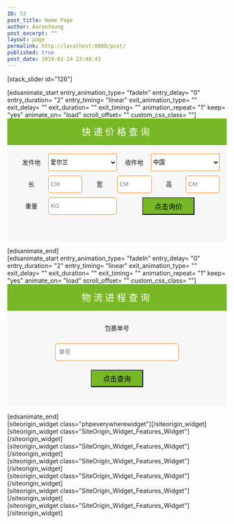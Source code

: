 ```yaml
---
ID: 53
post_title: Home Page
author: AaronYoung
post_excerpt: ""
layout: page
permalink: http://localhost:8888/post/
published: true
post_date: 2019-01-24 23:48:43
---
```

<div id="pl-53"  class="panel-layout" ><div id="pg-53-0"  class="panel-grid panel-no-style" ><div id="pgc-53-0-0"  class="panel-grid-cell"  data-weight="1" ><div id="panel-53-0-0-0" class="so-panel widget widget_sow-editor panel-first-child panel-last-child" data-index="0" data-style="{&quot;background_image_attachment&quot;:&quot;447&quot;,&quot;background_image_attachment_fallback&quot;:false,&quot;background_display&quot;:&quot;cover&quot;,&quot;animation_once&quot;:&quot;&quot;}" ><div class="panel-widget-style panel-widget-style-for-53-0-0-0" ><div class="so-widget-sow-editor so-widget-sow-editor-base">
<div class="siteorigin-widget-tinymce textwidget">
	<p>[stack_slider id="126"]</p>
</div>
</div></div></div></div></div><div id="pg-53-1"  class="panel-grid panel-has-style"  data-style="{&quot;padding&quot;:&quot;0% 10% 0% 10%&quot;,&quot;mobile_padding&quot;:&quot;0px 10px 0px 10px&quot;,&quot;background_image_attachment&quot;:false,&quot;background_display&quot;:&quot;tile&quot;,&quot;cell_alignment&quot;:&quot;flex-start&quot;}" ><div class="panel-row-style panel-row-style-for-53-1" ><div id="pgc-53-1-0"  class="panel-grid-cell"  data-weight="0.5" ><div id="panel-53-1-0-0" class="so-panel widget widget_sow-editor panel-first-child panel-last-child" data-index="1" data-style="{&quot;background_image_attachment&quot;:false,&quot;background_display&quot;:&quot;tile&quot;,&quot;animation_once&quot;:&quot;&quot;}" ><div class="so-widget-sow-editor so-widget-sow-editor-base">
<div class="siteorigin-widget-tinymce textwidget">
	[edsanimate_start entry_animation_type= "fadeIn" entry_delay= "0" entry_duration= "2" entry_timing= "linear" exit_animation_type= "" exit_delay= "" exit_duration= "" exit_timing= "" animation_repeat= "1" keep= "yes" animate_on= "load" scroll_offset= "" custom_css_class= ""]

<form method="get" action="/direct-post/" class="form-group" method="get">
<div class="" style="background-color: #78b827; text-align: center;"><span style="font-size: 1.5em; margin: 0; color: #ffffff; line-height: 61px; letter-spacing: 6px;">快递价格查询</span></div>
<div style="padding: 20px 16px 0px 16px; background-color: #f8f7f7; min-height: 200px;">
<div style="float: left; width: 50%; display: flex; justify-content: space-between; margin: 0px 0px 10px 0px;"><label style="width: 33.2%; height: 40px; line-height: 40px; text-align: center;">发件地</label>
<select name="send-address" style="width: 66.8%; background-color: #ffffff; outline: none; height: 40px; border: #f6821e 1px solid;">
<option>爱尔兰</option>
</select></div>
<div style="float: left; width: 50%; display: flex; justify-content: space-between; margin: 0px 0px 10px 0px;"><label style="width: 33.2%; height: 40px; line-height: 40px; text-align: center;">收件地</label>
<select name="receive-address" style="width: 66.8%; background-color: #ffffff; outline: none; height: 40px; border: #f6821e 1px solid;">
<option>中国</option>
</select></div>
<div style="clear: both;"></div>
<div style="width: 33%; float: left; display: flex; justify-content: space-between; padding: 0; margin: 0px 0px 10px 0px;" class="form-group is-empty"><label style="width: 50%; height: 40px; line-height: 40px; text-align: center;">长 </label>
<input autocomplete="off" type="text" pattern="[\d.]*" title="请输入数字" name="length" style="width: 50%; border: #f6821e 1px solid; border-radius: 6px; height: 40px; padding: 5px;" class="text-right form-control" placeholder="CM" /></div>
<div style="width: 34%; float: left; display: flex; justify-content: space-between; padding: 0; margin: 0px 0px 10px 0px;" class="form-group is-empty"><label style="width: 50%; height: 40px; line-height: 40px; text-align: center;">宽 </label>
<input autocomplete="off" type="text" pattern="[\d.]*" title="请输入数字" name="width" style="width: 50%; border: #f6821e 1px solid; border-radius: 6px; height: 40px; padding: 5px;" class="text-right form-control" placeholder="CM" /></div>
<div style="width: 33%; float: left; display: flex; justify-content: space-between; padding: 0; margin: 0px 0px 10px 0px;" class="form-group is-empty"><label style="width: 50%; height: 40px; line-height: 40px; text-align: center;">高 </label>
<input autocomplete="off" type="text" pattern="[\d.]*" title="请输入数字" name="height" style="width: 50%; border: #f6821e 1px solid; border-radius: 6px; height: 40px; padding: 5px;" class="text-right form-control" placeholder="CM" /></div>
<div style="clear: both;"></div>
<div style="float: left; width: 50%; display: flex; justify-content: space-between;" class="form-group is-empty"><label style="width: 33.2%; height: 40px; line-height: 40px; text-align: center;">重量</label>
<input pattern="[\d.]*" title="请输入数字" type="text" autocomplete="off" name="weight" style="width: 66.8%; border: #f6821e 1px solid; border-radius: 6px; height: 40px; padding: 5px;" class="text-right form-control" placeholder="KG" /></div>
<div style="float: left; width: 50%; display: flex; justify-content: space-between;"><button type="submit" class="btn-hover" style="background-color: #78b827; margin: 0 auto; height: 40px; outline: none; font-size: 16px; width: 120px; line-height: 40px; padding: 0 0 0 0;">点击询价</button></div>
</div>
</form>
[edsanimate_end]</div>
</div></div></div><div id="pgc-53-1-1"  class="panel-grid-cell"  data-weight="0.5" ><div id="panel-53-1-1-0" class="so-panel widget widget_sow-editor panel-first-child" data-index="2" data-style="{&quot;background_image_attachment&quot;:false,&quot;background_display&quot;:&quot;tile&quot;,&quot;animation_once&quot;:&quot;&quot;}" ><div class="so-widget-sow-editor so-widget-sow-editor-base">
<div class="siteorigin-widget-tinymce textwidget">
	[edsanimate_start entry_animation_type= "fadeIn" entry_delay= "0" entry_duration= "2" entry_timing= "linear" exit_animation_type= "" exit_delay= "" exit_duration= "" exit_timing= "" animation_repeat= "1" keep= "yes" animate_on= "load" scroll_offset= "" custom_css_class= ""]

<form method="post" action="<?php echo esc_url( get_permalink( get_page_by_title( 'Tracker' ) ) ); ?>" class="form-group">
<div class="" style="background-color: #78b827; text-align: center;"><span style="font-size: 1.5em; margin: 0; color: #ffffff; line-height: 61px; letter-spacing: 6px;">物流进程查询</span></div>
<div style="padding: 20px 16px 0px 16px; background-color: #f8f7f7; min-height: 200px;">
<div style="float: left; width: 100%; display: flex; justify-content: space-between; margin: 0px 0px 15px 0px;"><label style="width: 33.2%; height: 40px; line-height: 40px; text-align: center; margin: 0 auto;">包裹单号</label></div>
<div style="clear: both;"></div>
<div style="width: 100%; float: left; display: flex; justify-content: space-between; padding: 0; margin: 0px 0px 20px 0px;" class="form-group is-empty"><input autocomplete="off" type="text" name="postNumberFromIndex" style="width: 60%; margin: 0 auto; border: #f6821e 1px solid; border-radius: 6px; height: 40px; padding: 7px;" class="text-right form-control" placeholder="单号" /></div>
<div style="clear: both;"></div>
<div style="float: left; width: 100%; display: flex; justify-content: space-between;"><button type="" class="btn-hover" style="background-color: #78b827; margin: 0 auto; height: 40px; outline: none; font-size: 16px; width: 120px; line-height: 40px; padding: 0 0 0 0;">点击查询</button></div>
</div>
</form>
[edsanimate_end]</div>
</div></div><div id="panel-53-1-1-1" class="so-panel widget widget_phpeverywherewidget phpeverywherewidget panel-last-child" data-index="3" data-style="{&quot;background_image_attachment&quot;:false,&quot;background_display&quot;:&quot;tile&quot;,&quot;animation_once&quot;:&quot;&quot;}" >[siteorigin_widget class="phpeverywherewidget"]<input type="hidden" value="{&quot;instance&quot;:{&quot;title&quot;:&quot;&quot;,&quot;content&quot;:&quot;[edsanimate_start entry_animation_type= \&quot;fadeIn\&quot; entry_delay= \&quot;0\&quot; entry_duration= \&quot;2\&quot; entry_timing= \&quot;linear\&quot; exit_animation_type= \&quot;\&quot; exit_delay= \&quot;\&quot; exit_duration= \&quot;\&quot; exit_timing= \&quot;\&quot; animation_repeat= \&quot;1\&quot; keep= \&quot;yes\&quot; animate_on= \&quot;load\&quot; scroll_offset= \&quot;\&quot; custom_css_class= \&quot;\&quot;]\n\n&lt;form method=\&quot;post\&quot; action=\&quot;&lt;?php echo esc_url( get_permalink( get_page_by_title( &#039;Tracker&#039; ) ) ); ?&gt;\&quot; class=\&quot;form-group\&quot;&gt;\n&lt;div class=\&quot;\&quot; style=\&quot;background-color: #78b827; text-align: center;\&quot;&gt;&lt;span style=\&quot;font-size: 1.5em; margin: 0; color: #ffffff; line-height: 61px; letter-spacing: 6px;\&quot;&gt;\u7269\u6d41\u8fdb\u7a0b\u67e5\u8be2&lt;\/span&gt;&lt;\/div&gt;\n&lt;div style=\&quot;padding: 20px 16px 0px 16px; background-color: #f8f7f7; min-height: 200px;\&quot;&gt;\n&lt;div style=\&quot;float: left; width: 100%; display: flex; justify-content: space-between; margin: 0px 0px 15px 0px;\&quot;&gt;&lt;label style=\&quot;width: 33.2%; height: 40px; line-height: 40px; text-align: center; margin: 0 auto;\&quot;&gt;\u5305\u88f9\u5355\u53f7&lt;\/label&gt;&lt;\/div&gt;\n&lt;div style=\&quot;clear: both;\&quot;&gt;&lt;\/div&gt;\n&lt;div style=\&quot;width: 100%; float: left; display: flex; justify-content: space-between; padding: 0; margin: 0px 0px 20px 0px;\&quot; class=\&quot;form-group is-empty\&quot;&gt;&lt;input autocomplete=\&quot;off\&quot; type=\&quot;text\&quot; name=\&quot;postNumberFromIndex\&quot; style=\&quot;width: 60%; margin: 0 auto; border: #f6821e 1px solid; border-radius: 6px; height: 40px; padding: 7px;\&quot; class=\&quot;text-right form-control\&quot; placeholder=\&quot;\u5355\u53f7\&quot; \/&gt;&lt;\/div&gt;\n&lt;div style=\&quot;clear: both;\&quot;&gt;&lt;\/div&gt;\n&lt;div style=\&quot;float: left; width: 100%; display: flex; justify-content: space-between;\&quot;&gt;&lt;button type=\&quot;\&quot; class=\&quot;btn-hover\&quot; style=\&quot;background-color: #78b827; margin: 0 auto; height: 40px; outline: none; font-size: 16px; width: 120px; line-height: 40px; padding: 0 0 0 0;\&quot;&gt;\u70b9\u51fb\u67e5\u8be2&lt;\/button&gt;&lt;\/div&gt;\n&lt;\/div&gt;\n&lt;\/form&gt;\n[edsanimate_end]&quot;,&quot;eds_animation_class&quot;:&quot;&quot;,&quot;animation&quot;:&quot;&quot;,&quot;anchor&quot;:&quot;&quot;,&quot;anchor-placement&quot;:&quot;&quot;,&quot;easing&quot;:&quot;&quot;,&quot;offset&quot;:&quot;&quot;,&quot;duration&quot;:&quot;&quot;,&quot;delay&quot;:&quot;&quot;,&quot;once&quot;:0,&quot;so_sidebar_emulator_id&quot;:&quot;phpeverywherewidget-5310003&quot;,&quot;option_name&quot;:&quot;widget_phpeverywherewidget&quot;},&quot;args&quot;:{&quot;before_widget&quot;:&quot;&lt;div id=\&quot;panel-53-1-1-1\&quot; class=\&quot;so-panel widget widget_phpeverywherewidget phpeverywherewidget panel-last-child\&quot; data-index=\&quot;3\&quot; data-style=\&quot;{&amp;quot;background_image_attachment&amp;quot;:false,&amp;quot;background_display&amp;quot;:&amp;quot;tile&amp;quot;,&amp;quot;animation_once&amp;quot;:&amp;quot;&amp;quot;}\&quot; &gt;&quot;,&quot;after_widget&quot;:&quot;&lt;\/div&gt;&quot;,&quot;before_title&quot;:&quot;&lt;h3 class=\&quot;widget-title\&quot;&gt;&quot;,&quot;after_title&quot;:&quot;&lt;\/h3&gt;&quot;,&quot;widget_id&quot;:&quot;widget-1-1-1&quot;}}" />[/siteorigin_widget]</div></div></div></div><div id="pg-53-2"  class="panel-grid panel-has-style"  data-style="{&quot;padding&quot;:&quot;0% 20% 0% 20%&quot;,&quot;mobile_padding&quot;:&quot;0px 10px 0px 10px&quot;,&quot;background&quot;:&quot;#f8f7f7&quot;,&quot;background_image_attachment&quot;:false,&quot;background_display&quot;:&quot;tile&quot;,&quot;cell_alignment&quot;:&quot;flex-start&quot;}" ><div class="panel-row-style panel-row-style-for-53-2" ><div id="pgc-53-2-0"  class="panel-grid-cell"  data-weight="0.5" ><div id="panel-53-2-0-0" class="so-panel widget widget_sow-features panel-first-child" data-index="4" data-style="{&quot;padding&quot;:&quot;20px 0px 0px 0px&quot;,&quot;mobile_padding&quot;:&quot;10px 10px 10px 10px&quot;,&quot;background_image_attachment&quot;:false,&quot;background_display&quot;:&quot;tile&quot;,&quot;animation_type&quot;:&quot;fade-left&quot;,&quot;animation_once&quot;:&quot;&quot;}" ><div data-aos="fade-left" class="panel-widget-style panel-widget-style-for-53-2-0-0" >[siteorigin_widget class="SiteOrigin_Widget_Features_Widget"]<input type="hidden" value="{&quot;instance&quot;:{&quot;features&quot;:[{&quot;container_color&quot;:&quot;#ffffff&quot;,&quot;container_position&quot;:&quot;right&quot;,&quot;icon&quot;:&quot;icomoon-rocket&quot;,&quot;icon_title&quot;:&quot;&quot;,&quot;icon_color&quot;:&quot;#81d742&quot;,&quot;icon_image&quot;:0,&quot;icon_image_size&quot;:&quot;thumbnail&quot;,&quot;title&quot;:&quot;&quot;,&quot;text&quot;:&quot;&lt;a href=\&quot;http:\/\/localhost:8888\/post\/irish-post\/\&quot; style=\&quot;font-size: 1.5em;\&quot;&gt;anpost\u7231\u5c14\u5170\u90ae\u653f&lt;\/a&gt;\n&quot;,&quot;text_selected_editor&quot;:&quot;html&quot;,&quot;more_text&quot;:&quot;&quot;,&quot;more_url&quot;:&quot;&quot;}],&quot;fonts&quot;:{&quot;title_options&quot;:{&quot;font&quot;:&quot;default&quot;,&quot;size&quot;:false,&quot;size_unit&quot;:&quot;px&quot;,&quot;color&quot;:false,&quot;so_field_container_state&quot;:&quot;closed&quot;},&quot;text_options&quot;:{&quot;font&quot;:&quot;default&quot;,&quot;size&quot;:false,&quot;size_unit&quot;:&quot;px&quot;,&quot;color&quot;:false,&quot;so_field_container_state&quot;:&quot;closed&quot;},&quot;more_text_options&quot;:{&quot;font&quot;:&quot;default&quot;,&quot;size&quot;:false,&quot;size_unit&quot;:&quot;px&quot;,&quot;color&quot;:false,&quot;so_field_container_state&quot;:&quot;closed&quot;},&quot;so_field_container_state&quot;:&quot;closed&quot;},&quot;container_shape&quot;:&quot;round&quot;,&quot;container_size&quot;:&quot;80px&quot;,&quot;container_size_unit&quot;:&quot;px&quot;,&quot;icon_size&quot;:&quot;60px&quot;,&quot;icon_size_unit&quot;:&quot;px&quot;,&quot;per_row&quot;:1,&quot;responsive&quot;:true,&quot;_sow_form_id&quot;:&quot;3195611555c4dd3f411841782160283&quot;,&quot;_sow_form_timestamp&quot;:&quot;1548605629368&quot;,&quot;eds_animation_class&quot;:&quot;&quot;,&quot;animation&quot;:&quot;&quot;,&quot;anchor&quot;:&quot;&quot;,&quot;anchor-placement&quot;:&quot;&quot;,&quot;easing&quot;:&quot;&quot;,&quot;offset&quot;:&quot;&quot;,&quot;duration&quot;:&quot;&quot;,&quot;delay&quot;:&quot;&quot;,&quot;icon_size_custom&quot;:false,&quot;title_link&quot;:false,&quot;icon_link&quot;:false,&quot;new_window&quot;:false,&quot;once&quot;:0,&quot;so_sidebar_emulator_id&quot;:&quot;sow-features-5310004&quot;,&quot;option_name&quot;:&quot;widget_sow-features&quot;},&quot;args&quot;:{&quot;before_widget&quot;:&quot;&lt;div id=\&quot;panel-53-2-0-0\&quot; class=\&quot;so-panel widget widget_sow-features panel-first-child\&quot; data-index=\&quot;4\&quot; data-style=\&quot;{&amp;quot;padding&amp;quot;:&amp;quot;20px 0px 0px 0px&amp;quot;,&amp;quot;mobile_padding&amp;quot;:&amp;quot;10px 10px 10px 10px&amp;quot;,&amp;quot;background_image_attachment&amp;quot;:false,&amp;quot;background_display&amp;quot;:&amp;quot;tile&amp;quot;,&amp;quot;animation_type&amp;quot;:&amp;quot;fade-left&amp;quot;,&amp;quot;animation_once&amp;quot;:&amp;quot;&amp;quot;}\&quot; &gt;&lt;div data-aos=\&quot;fade-left\&quot; class=\&quot;panel-widget-style panel-widget-style-for-53-2-0-0\&quot; &gt;&quot;,&quot;after_widget&quot;:&quot;&lt;\/div&gt;&lt;\/div&gt;&quot;,&quot;before_title&quot;:&quot;&lt;h3 class=\&quot;widget-title\&quot;&gt;&quot;,&quot;after_title&quot;:&quot;&lt;\/h3&gt;&quot;,&quot;widget_id&quot;:&quot;widget-2-0-0&quot;}}" />[/siteorigin_widget]</div></div><div id="panel-53-2-0-1" class="so-panel widget widget_sow-features" data-index="5" data-style="{&quot;background_image_attachment&quot;:false,&quot;background_display&quot;:&quot;tile&quot;,&quot;animation_type&quot;:&quot;fade-left&quot;,&quot;animation_once&quot;:&quot;&quot;}" ><div data-aos="fade-left" class="panel-widget-style panel-widget-style-for-53-2-0-1" >[siteorigin_widget class="SiteOrigin_Widget_Features_Widget"]<input type="hidden" value="{&quot;instance&quot;:{&quot;features&quot;:[{&quot;container_color&quot;:&quot;#ffffff&quot;,&quot;container_position&quot;:&quot;right&quot;,&quot;icon&quot;:&quot;fontawesome-sow-fas-baby&quot;,&quot;icon_title&quot;:&quot;&quot;,&quot;icon_color&quot;:&quot;#81d742&quot;,&quot;icon_image&quot;:0,&quot;icon_image_size&quot;:&quot;thumbnail&quot;,&quot;title&quot;:&quot;&quot;,&quot;text&quot;:&quot;&lt;a href=\&quot;http:\/\/localhost:8888\/post\/4-tin-line-1\/\&quot; style=\&quot;font-size: 1.5em;\&quot;&gt;4\/6\u704c\u5976\u7c89\u5305\u7a0e&lt;\/a&gt;\n&quot;,&quot;text_selected_editor&quot;:&quot;html&quot;,&quot;more_text&quot;:&quot;&quot;,&quot;more_url&quot;:&quot;&quot;}],&quot;fonts&quot;:{&quot;title_options&quot;:{&quot;font&quot;:&quot;default&quot;,&quot;size&quot;:false,&quot;size_unit&quot;:&quot;px&quot;,&quot;color&quot;:false,&quot;so_field_container_state&quot;:&quot;closed&quot;},&quot;text_options&quot;:{&quot;font&quot;:&quot;default&quot;,&quot;size&quot;:false,&quot;size_unit&quot;:&quot;px&quot;,&quot;color&quot;:false,&quot;so_field_container_state&quot;:&quot;closed&quot;},&quot;more_text_options&quot;:{&quot;font&quot;:&quot;default&quot;,&quot;size&quot;:false,&quot;size_unit&quot;:&quot;px&quot;,&quot;color&quot;:false,&quot;so_field_container_state&quot;:&quot;closed&quot;},&quot;so_field_container_state&quot;:&quot;closed&quot;},&quot;container_shape&quot;:&quot;round&quot;,&quot;container_size&quot;:&quot;80px&quot;,&quot;container_size_unit&quot;:&quot;px&quot;,&quot;icon_size&quot;:&quot;60px&quot;,&quot;icon_size_unit&quot;:&quot;px&quot;,&quot;per_row&quot;:1,&quot;responsive&quot;:true,&quot;_sow_form_id&quot;:&quot;17941242515c4dd93d7060b569947468&quot;,&quot;_sow_form_timestamp&quot;:&quot;1548606358034&quot;,&quot;eds_animation_class&quot;:&quot;&quot;,&quot;animation&quot;:&quot;&quot;,&quot;anchor&quot;:&quot;&quot;,&quot;anchor-placement&quot;:&quot;&quot;,&quot;easing&quot;:&quot;&quot;,&quot;offset&quot;:&quot;&quot;,&quot;duration&quot;:&quot;&quot;,&quot;delay&quot;:&quot;&quot;,&quot;icon_size_custom&quot;:false,&quot;title_link&quot;:false,&quot;icon_link&quot;:false,&quot;new_window&quot;:false,&quot;once&quot;:0,&quot;so_sidebar_emulator_id&quot;:&quot;sow-features-5310005&quot;,&quot;option_name&quot;:&quot;widget_sow-features&quot;},&quot;args&quot;:{&quot;before_widget&quot;:&quot;&lt;div id=\&quot;panel-53-2-0-1\&quot; class=\&quot;so-panel widget widget_sow-features\&quot; data-index=\&quot;5\&quot; data-style=\&quot;{&amp;quot;background_image_attachment&amp;quot;:false,&amp;quot;background_display&amp;quot;:&amp;quot;tile&amp;quot;,&amp;quot;animation_type&amp;quot;:&amp;quot;fade-left&amp;quot;,&amp;quot;animation_once&amp;quot;:&amp;quot;&amp;quot;}\&quot; &gt;&lt;div data-aos=\&quot;fade-left\&quot; class=\&quot;panel-widget-style panel-widget-style-for-53-2-0-1\&quot; &gt;&quot;,&quot;after_widget&quot;:&quot;&lt;\/div&gt;&lt;\/div&gt;&quot;,&quot;before_title&quot;:&quot;&lt;h3 class=\&quot;widget-title\&quot;&gt;&quot;,&quot;after_title&quot;:&quot;&lt;\/h3&gt;&quot;,&quot;widget_id&quot;:&quot;widget-2-0-1&quot;}}" />[/siteorigin_widget]</div></div><div id="panel-53-2-0-2" class="so-panel widget widget_sow-features panel-last-child" data-index="6" data-style="{&quot;padding&quot;:&quot;0px 0px 10px 0px&quot;,&quot;background_image_attachment&quot;:false,&quot;background_display&quot;:&quot;tile&quot;,&quot;animation_type&quot;:&quot;fade-left&quot;,&quot;animation_once&quot;:&quot;&quot;,&quot;margin&quot;:&quot;0px 0px 20px 0px&quot;}" ><div data-aos="fade-left" class="panel-widget-style panel-widget-style-for-53-2-0-2" >[siteorigin_widget class="SiteOrigin_Widget_Features_Widget"]<input type="hidden" value="{&quot;instance&quot;:{&quot;features&quot;:[{&quot;container_color&quot;:&quot;#ffffff&quot;,&quot;container_position&quot;:&quot;right&quot;,&quot;icon&quot;:&quot;fontawesome-sow-fas-gifts&quot;,&quot;icon_title&quot;:&quot;&quot;,&quot;icon_color&quot;:&quot;#81d742&quot;,&quot;icon_image&quot;:0,&quot;icon_image_size&quot;:&quot;thumbnail&quot;,&quot;title&quot;:&quot;&quot;,&quot;text&quot;:&quot;&lt;a href=\&quot;http:\/\/localhost:8888\/post\/luxury-with-tax\/\&quot; style=\&quot;font-size: 1.5em;\&quot;&gt;\u5962\u4f88\u54c1\u5305\u7a0e&lt;\/a&gt;\n&quot;,&quot;text_selected_editor&quot;:&quot;html&quot;,&quot;more_text&quot;:&quot;&quot;,&quot;more_url&quot;:&quot;&quot;}],&quot;fonts&quot;:{&quot;title_options&quot;:{&quot;font&quot;:&quot;default&quot;,&quot;size&quot;:false,&quot;size_unit&quot;:&quot;px&quot;,&quot;color&quot;:false,&quot;so_field_container_state&quot;:&quot;closed&quot;},&quot;text_options&quot;:{&quot;font&quot;:&quot;default&quot;,&quot;size&quot;:false,&quot;size_unit&quot;:&quot;px&quot;,&quot;color&quot;:false,&quot;so_field_container_state&quot;:&quot;closed&quot;},&quot;more_text_options&quot;:{&quot;font&quot;:&quot;default&quot;,&quot;size&quot;:false,&quot;size_unit&quot;:&quot;px&quot;,&quot;color&quot;:false,&quot;so_field_container_state&quot;:&quot;closed&quot;},&quot;so_field_container_state&quot;:&quot;closed&quot;},&quot;container_shape&quot;:&quot;round&quot;,&quot;container_size&quot;:&quot;80px&quot;,&quot;container_size_unit&quot;:&quot;px&quot;,&quot;icon_size&quot;:&quot;60px&quot;,&quot;icon_size_unit&quot;:&quot;px&quot;,&quot;per_row&quot;:1,&quot;responsive&quot;:true,&quot;_sow_form_id&quot;:&quot;11792606135c4ddc0f3f8a9333493733&quot;,&quot;_sow_form_timestamp&quot;:&quot;1548606541727&quot;,&quot;eds_animation_class&quot;:&quot;&quot;,&quot;animation&quot;:&quot;&quot;,&quot;anchor&quot;:&quot;&quot;,&quot;anchor-placement&quot;:&quot;&quot;,&quot;easing&quot;:&quot;&quot;,&quot;offset&quot;:&quot;&quot;,&quot;duration&quot;:&quot;&quot;,&quot;delay&quot;:&quot;&quot;,&quot;icon_size_custom&quot;:false,&quot;title_link&quot;:false,&quot;icon_link&quot;:false,&quot;new_window&quot;:false,&quot;once&quot;:0,&quot;so_sidebar_emulator_id&quot;:&quot;sow-features-5310006&quot;,&quot;option_name&quot;:&quot;widget_sow-features&quot;},&quot;args&quot;:{&quot;before_widget&quot;:&quot;&lt;div id=\&quot;panel-53-2-0-2\&quot; class=\&quot;so-panel widget widget_sow-features panel-last-child\&quot; data-index=\&quot;6\&quot; data-style=\&quot;{&amp;quot;padding&amp;quot;:&amp;quot;0px 0px 10px 0px&amp;quot;,&amp;quot;background_image_attachment&amp;quot;:false,&amp;quot;background_display&amp;quot;:&amp;quot;tile&amp;quot;,&amp;quot;animation_type&amp;quot;:&amp;quot;fade-left&amp;quot;,&amp;quot;animation_once&amp;quot;:&amp;quot;&amp;quot;,&amp;quot;margin&amp;quot;:&amp;quot;0px 0px 20px 0px&amp;quot;}\&quot; &gt;&lt;div data-aos=\&quot;fade-left\&quot; class=\&quot;panel-widget-style panel-widget-style-for-53-2-0-2\&quot; &gt;&quot;,&quot;after_widget&quot;:&quot;&lt;\/div&gt;&lt;\/div&gt;&quot;,&quot;before_title&quot;:&quot;&lt;h3 class=\&quot;widget-title\&quot;&gt;&quot;,&quot;after_title&quot;:&quot;&lt;\/h3&gt;&quot;,&quot;widget_id&quot;:&quot;widget-2-0-2&quot;}}" />[/siteorigin_widget]</div></div></div><div id="pgc-53-2-1"  class="panel-grid-cell"  data-weight="0.5" ><div id="panel-53-2-1-0" class="so-panel widget widget_sow-features panel-first-child" data-index="7" data-style="{&quot;padding&quot;:&quot;20px 0px 0px 0px&quot;,&quot;mobile_padding&quot;:&quot;10px 0px 0px 0px&quot;,&quot;background_image_attachment&quot;:false,&quot;background_display&quot;:&quot;tile&quot;,&quot;animation_type&quot;:&quot;fade-right&quot;,&quot;animation_once&quot;:&quot;&quot;}" ><div data-aos="fade-right" class="panel-widget-style panel-widget-style-for-53-2-1-0" >[siteorigin_widget class="SiteOrigin_Widget_Features_Widget"]<input type="hidden" value="{&quot;instance&quot;:{&quot;features&quot;:[{&quot;container_color&quot;:&quot;#ffffff&quot;,&quot;container_position&quot;:&quot;right&quot;,&quot;icon&quot;:&quot;icomoon-airplane&quot;,&quot;icon_title&quot;:&quot;&quot;,&quot;icon_color&quot;:&quot;#81d742&quot;,&quot;icon_image&quot;:0,&quot;icon_image_size&quot;:&quot;thumbnail&quot;,&quot;title&quot;:&quot;&quot;,&quot;text&quot;:&quot;&lt;a href=\&quot;http:\/\/localhost:8888\/post\/uk-post\/\&quot; style=\&quot;font-size: 1.5em;\&quot;&gt;\u82f1\u56fd\u7687\u5bb6\u90ae\u653f&lt;\/a&gt;\n&quot;,&quot;text_selected_editor&quot;:&quot;html&quot;,&quot;more_text&quot;:&quot;&quot;,&quot;more_url&quot;:&quot;&quot;}],&quot;fonts&quot;:{&quot;title_options&quot;:{&quot;font&quot;:&quot;default&quot;,&quot;size&quot;:false,&quot;size_unit&quot;:&quot;px&quot;,&quot;color&quot;:false,&quot;so_field_container_state&quot;:&quot;closed&quot;},&quot;text_options&quot;:{&quot;font&quot;:&quot;default&quot;,&quot;size&quot;:false,&quot;size_unit&quot;:&quot;px&quot;,&quot;color&quot;:false,&quot;so_field_container_state&quot;:&quot;closed&quot;},&quot;more_text_options&quot;:{&quot;font&quot;:&quot;default&quot;,&quot;size&quot;:false,&quot;size_unit&quot;:&quot;px&quot;,&quot;color&quot;:false,&quot;so_field_container_state&quot;:&quot;closed&quot;},&quot;so_field_container_state&quot;:&quot;closed&quot;},&quot;container_shape&quot;:&quot;round&quot;,&quot;container_size&quot;:&quot;80px&quot;,&quot;container_size_unit&quot;:&quot;px&quot;,&quot;icon_size&quot;:&quot;60px&quot;,&quot;icon_size_unit&quot;:&quot;px&quot;,&quot;per_row&quot;:1,&quot;responsive&quot;:true,&quot;_sow_form_id&quot;:&quot;17633732545c4dd8ce432c5787011976&quot;,&quot;_sow_form_timestamp&quot;:&quot;1548605709068&quot;,&quot;eds_animation_class&quot;:&quot;&quot;,&quot;animation&quot;:&quot;&quot;,&quot;anchor&quot;:&quot;&quot;,&quot;anchor-placement&quot;:&quot;&quot;,&quot;easing&quot;:&quot;&quot;,&quot;offset&quot;:&quot;&quot;,&quot;duration&quot;:&quot;&quot;,&quot;delay&quot;:&quot;&quot;,&quot;icon_size_custom&quot;:false,&quot;title_link&quot;:false,&quot;icon_link&quot;:false,&quot;new_window&quot;:false,&quot;once&quot;:0,&quot;so_sidebar_emulator_id&quot;:&quot;sow-features-5310007&quot;,&quot;option_name&quot;:&quot;widget_sow-features&quot;},&quot;args&quot;:{&quot;before_widget&quot;:&quot;&lt;div id=\&quot;panel-53-2-1-0\&quot; class=\&quot;so-panel widget widget_sow-features panel-first-child\&quot; data-index=\&quot;7\&quot; data-style=\&quot;{&amp;quot;padding&amp;quot;:&amp;quot;20px 0px 0px 0px&amp;quot;,&amp;quot;mobile_padding&amp;quot;:&amp;quot;10px 0px 0px 0px&amp;quot;,&amp;quot;background_image_attachment&amp;quot;:false,&amp;quot;background_display&amp;quot;:&amp;quot;tile&amp;quot;,&amp;quot;animation_type&amp;quot;:&amp;quot;fade-right&amp;quot;,&amp;quot;animation_once&amp;quot;:&amp;quot;&amp;quot;}\&quot; &gt;&lt;div data-aos=\&quot;fade-right\&quot; class=\&quot;panel-widget-style panel-widget-style-for-53-2-1-0\&quot; &gt;&quot;,&quot;after_widget&quot;:&quot;&lt;\/div&gt;&lt;\/div&gt;&quot;,&quot;before_title&quot;:&quot;&lt;h3 class=\&quot;widget-title\&quot;&gt;&quot;,&quot;after_title&quot;:&quot;&lt;\/h3&gt;&quot;,&quot;widget_id&quot;:&quot;widget-2-1-0&quot;}}" />[/siteorigin_widget]</div></div><div id="panel-53-2-1-1" class="so-panel widget widget_sow-features" data-index="8" data-style="{&quot;background_image_attachment&quot;:false,&quot;background_display&quot;:&quot;tile&quot;,&quot;animation_type&quot;:&quot;fade-right&quot;,&quot;animation_once&quot;:&quot;&quot;}" ><div data-aos="fade-right" class="panel-widget-style panel-widget-style-for-53-2-1-1" >[siteorigin_widget class="SiteOrigin_Widget_Features_Widget"]<input type="hidden" value="{&quot;instance&quot;:{&quot;features&quot;:[{&quot;container_color&quot;:&quot;#ffffff&quot;,&quot;container_position&quot;:&quot;right&quot;,&quot;icon&quot;:&quot;fontawesome-sow-fas-box-open&quot;,&quot;icon_title&quot;:&quot;&quot;,&quot;icon_color&quot;:&quot;#81d742&quot;,&quot;icon_image&quot;:0,&quot;icon_image_size&quot;:&quot;thumbnail&quot;,&quot;title&quot;:&quot;&quot;,&quot;text&quot;:&quot;&lt;a href=\&quot;http:\/\/localhost:8888\/post\/50-all-in-one\/\&quot; style=\&quot;font-size: 1.5em;\&quot;&gt;50\/450\u6b27\u6742\u8d27\u5305\u7a0e&lt;\/a&gt;\n&quot;,&quot;text_selected_editor&quot;:&quot;html&quot;,&quot;more_text&quot;:&quot;&quot;,&quot;more_url&quot;:&quot;&quot;}],&quot;fonts&quot;:{&quot;title_options&quot;:{&quot;font&quot;:&quot;default&quot;,&quot;size&quot;:false,&quot;size_unit&quot;:&quot;px&quot;,&quot;color&quot;:false,&quot;so_field_container_state&quot;:&quot;closed&quot;},&quot;text_options&quot;:{&quot;font&quot;:&quot;default&quot;,&quot;size&quot;:false,&quot;size_unit&quot;:&quot;px&quot;,&quot;color&quot;:false,&quot;so_field_container_state&quot;:&quot;closed&quot;},&quot;more_text_options&quot;:{&quot;font&quot;:&quot;default&quot;,&quot;size&quot;:false,&quot;size_unit&quot;:&quot;px&quot;,&quot;color&quot;:false,&quot;so_field_container_state&quot;:&quot;closed&quot;},&quot;so_field_container_state&quot;:&quot;closed&quot;},&quot;container_shape&quot;:&quot;round&quot;,&quot;container_size&quot;:&quot;80px&quot;,&quot;container_size_unit&quot;:&quot;px&quot;,&quot;icon_size&quot;:&quot;60px&quot;,&quot;icon_size_unit&quot;:&quot;px&quot;,&quot;per_row&quot;:1,&quot;responsive&quot;:true,&quot;_sow_form_id&quot;:&quot;5493942985c4ddba07a9a1799967064&quot;,&quot;_sow_form_timestamp&quot;:&quot;1548606436925&quot;,&quot;eds_animation_class&quot;:&quot;&quot;,&quot;animation&quot;:&quot;&quot;,&quot;anchor&quot;:&quot;&quot;,&quot;anchor-placement&quot;:&quot;&quot;,&quot;easing&quot;:&quot;&quot;,&quot;offset&quot;:&quot;&quot;,&quot;duration&quot;:&quot;&quot;,&quot;delay&quot;:&quot;&quot;,&quot;icon_size_custom&quot;:false,&quot;title_link&quot;:false,&quot;icon_link&quot;:false,&quot;new_window&quot;:false,&quot;once&quot;:0,&quot;so_sidebar_emulator_id&quot;:&quot;sow-features-5310008&quot;,&quot;option_name&quot;:&quot;widget_sow-features&quot;},&quot;args&quot;:{&quot;before_widget&quot;:&quot;&lt;div id=\&quot;panel-53-2-1-1\&quot; class=\&quot;so-panel widget widget_sow-features\&quot; data-index=\&quot;8\&quot; data-style=\&quot;{&amp;quot;background_image_attachment&amp;quot;:false,&amp;quot;background_display&amp;quot;:&amp;quot;tile&amp;quot;,&amp;quot;animation_type&amp;quot;:&amp;quot;fade-right&amp;quot;,&amp;quot;animation_once&amp;quot;:&amp;quot;&amp;quot;}\&quot; &gt;&lt;div data-aos=\&quot;fade-right\&quot; class=\&quot;panel-widget-style panel-widget-style-for-53-2-1-1\&quot; &gt;&quot;,&quot;after_widget&quot;:&quot;&lt;\/div&gt;&lt;\/div&gt;&quot;,&quot;before_title&quot;:&quot;&lt;h3 class=\&quot;widget-title\&quot;&gt;&quot;,&quot;after_title&quot;:&quot;&lt;\/h3&gt;&quot;,&quot;widget_id&quot;:&quot;widget-2-1-1&quot;}}" />[/siteorigin_widget]</div></div><div id="panel-53-2-1-2" class="so-panel widget widget_sow-features panel-last-child" data-index="9" data-style="{&quot;padding&quot;:&quot;0px 0px 10px 0px&quot;,&quot;background_image_attachment&quot;:false,&quot;background_display&quot;:&quot;tile&quot;,&quot;animation_type&quot;:&quot;fade-right&quot;,&quot;animation_once&quot;:&quot;&quot;,&quot;margin&quot;:&quot;0px 0px 20px 0px&quot;}" ><div data-aos="fade-right" class="panel-widget-style panel-widget-style-for-53-2-1-2" >[siteorigin_widget class="SiteOrigin_Widget_Features_Widget"]<input type="hidden" value="{&quot;instance&quot;:{&quot;features&quot;:[{&quot;container_color&quot;:&quot;#ffffff&quot;,&quot;container_position&quot;:&quot;right&quot;,&quot;icon&quot;:&quot;fontawesome-sow-fas-wine-glass-alt&quot;,&quot;icon_title&quot;:&quot;&quot;,&quot;icon_color&quot;:&quot;#81d742&quot;,&quot;icon_image&quot;:0,&quot;icon_image_size&quot;:&quot;thumbnail&quot;,&quot;title&quot;:&quot;&quot;,&quot;text&quot;:&quot;&lt;a href=\&quot;http:\/\/localhost:8888\/post\/wine-with-tax\/\&quot; style=\&quot;font-size: 1.5em;\&quot;&gt;\u7ea2\u9152\u5305\u7a0e&lt;\/a&gt;\n&quot;,&quot;text_selected_editor&quot;:&quot;html&quot;,&quot;more_text&quot;:&quot;&quot;,&quot;more_url&quot;:&quot;&quot;}],&quot;fonts&quot;:{&quot;title_options&quot;:{&quot;font&quot;:&quot;default&quot;,&quot;size&quot;:false,&quot;size_unit&quot;:&quot;px&quot;,&quot;color&quot;:false,&quot;so_field_container_state&quot;:&quot;closed&quot;},&quot;text_options&quot;:{&quot;font&quot;:&quot;default&quot;,&quot;size&quot;:false,&quot;size_unit&quot;:&quot;px&quot;,&quot;color&quot;:false,&quot;so_field_container_state&quot;:&quot;closed&quot;},&quot;more_text_options&quot;:{&quot;font&quot;:&quot;default&quot;,&quot;size&quot;:false,&quot;size_unit&quot;:&quot;px&quot;,&quot;color&quot;:false,&quot;so_field_container_state&quot;:&quot;closed&quot;},&quot;so_field_container_state&quot;:&quot;closed&quot;},&quot;container_shape&quot;:&quot;round&quot;,&quot;container_size&quot;:&quot;80px&quot;,&quot;container_size_unit&quot;:&quot;px&quot;,&quot;icon_size&quot;:&quot;60px&quot;,&quot;icon_size_unit&quot;:&quot;px&quot;,&quot;per_row&quot;:1,&quot;responsive&quot;:true,&quot;_sow_form_id&quot;:&quot;17454958775c4ddc53e5de3648284395&quot;,&quot;_sow_form_timestamp&quot;:&quot;1548606603589&quot;,&quot;eds_animation_class&quot;:&quot;&quot;,&quot;animation&quot;:&quot;&quot;,&quot;anchor&quot;:&quot;&quot;,&quot;anchor-placement&quot;:&quot;&quot;,&quot;easing&quot;:&quot;&quot;,&quot;offset&quot;:&quot;&quot;,&quot;duration&quot;:&quot;&quot;,&quot;delay&quot;:&quot;&quot;,&quot;icon_size_custom&quot;:false,&quot;title_link&quot;:false,&quot;icon_link&quot;:false,&quot;new_window&quot;:false,&quot;once&quot;:0,&quot;so_sidebar_emulator_id&quot;:&quot;sow-features-5310009&quot;,&quot;option_name&quot;:&quot;widget_sow-features&quot;},&quot;args&quot;:{&quot;before_widget&quot;:&quot;&lt;div id=\&quot;panel-53-2-1-2\&quot; class=\&quot;so-panel widget widget_sow-features panel-last-child\&quot; data-index=\&quot;9\&quot; data-style=\&quot;{&amp;quot;padding&amp;quot;:&amp;quot;0px 0px 10px 0px&amp;quot;,&amp;quot;background_image_attachment&amp;quot;:false,&amp;quot;background_display&amp;quot;:&amp;quot;tile&amp;quot;,&amp;quot;animation_type&amp;quot;:&amp;quot;fade-right&amp;quot;,&amp;quot;animation_once&amp;quot;:&amp;quot;&amp;quot;,&amp;quot;margin&amp;quot;:&amp;quot;0px 0px 20px 0px&amp;quot;}\&quot; &gt;&lt;div data-aos=\&quot;fade-right\&quot; class=\&quot;panel-widget-style panel-widget-style-for-53-2-1-2\&quot; &gt;&quot;,&quot;after_widget&quot;:&quot;&lt;\/div&gt;&lt;\/div&gt;&quot;,&quot;before_title&quot;:&quot;&lt;h3 class=\&quot;widget-title\&quot;&gt;&quot;,&quot;after_title&quot;:&quot;&lt;\/h3&gt;&quot;,&quot;widget_id&quot;:&quot;widget-2-1-2&quot;}}" />[/siteorigin_widget]</div></div></div></div></div></div>